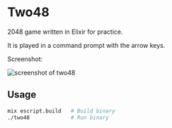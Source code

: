 # Two48

2048 game written in Elixir for practice.

It is played in a command prompt with the arrow keys.

Screenshot:

![screenshot of two48](https://s3-eu-west-1.amazonaws.com/images.lasseebert.dk/two48/two48.png)


## Usage

```bash
mix escript.build   # Build binary
./two48             # Run binary
```
